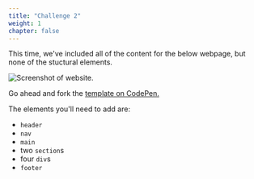 ```yaml
---
title: "Challenge 2"
weight: 1
chapter: false
---
```


This time, we've included all of the content for the below webpage, but none of the stuctural elements.

![Screenshot of website.](../../images/dadjokes.png)

Go ahead and fork the
[template on CodePen.](https://codepen.io/shecodesaus/pen/ExbOdEp)

The elements you'll need to add are:
- `header`
- `nav`
- `main`
- two `section`s
- four `div`s
- `footer`
